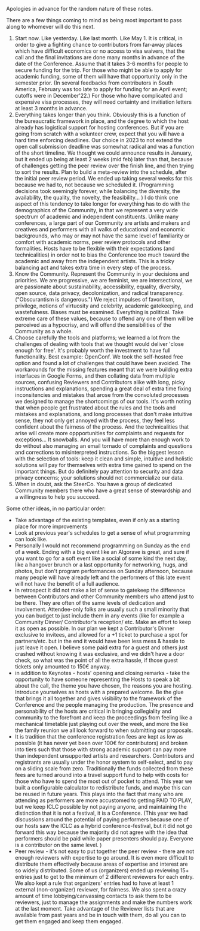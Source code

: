 
Apologies in advance for the random nature of these notes. 

There are a few things coming to mind as being most important to pass along to whomever will do this next. 

1. Start now. Like yesterday. Like last month. Like May 1. It is critical, in order to give a fighting chance to contributors from far-away places which have difficult economics or no access to visa waivers, that the call and the final invitations are done many months in advance of the date of the Conference. Assume that it takes 3-6 months for people to secure funding for the trip. For those who might be able to apply for academic funding, some of them will have that opportunity only in the semester prior. (In several feedbacks from contributors in South America, February was too late to apply for funding for an April event; cutoffs were in December'22.) For those who have complicated and expensive visa processes, they will need certainty and invitiation letters at least 3 months in advance.
2. Everything takes longer than you think. Obviously this is a function of the bureaucratic framework in place, and the degree to which the host already has logistical support for hosting conferences. But if you are going from scratch with a volunteer crew, expect that you will have a hard time enforcing deadlines. Our choice in 2023 to not extend the open call submission deadline was somewhat radical and was a function of the short timeline. We thought we could announce results in January, but it ended up being at least 2 weeks (mid feb) later than that, because of challenges getting the peer review over the finish line, and then trying to sort the results. Plan to build a meta-review into the schedule, after the initial peer review period. We ended up taking several weeks for this because we had to, not because we scheduled it. (Programming decisions took seemingly forever, while balancing the diversity, the availability, the quality, the novelty, the feasibility... ) I do think one aspect of this tendency to take longer for everything has to do with the demographics of the Community, in that we represent a very wide spectrum of academic and independent constituents. Unlike many conferences, a large part of our Community are artists and makers and creatives and performers with all walks of educational and economic backgrounds, who may or may not have the same level of familiarity or comfort with academic norms, peer review protocols and other formalities. Hosts have to be flexible with their expectations (and technicalities) in order not to bias the Conference too much toward the academic and away from the independent artists. This is a tricky balancing act and takes extra time in every step of the process. 
3. Know the Community. Represent the Community in your decisions and priorities. We are progressive, we are feminist, we are intersectional, we are passionate about sustainability, accessibility, equality, diversity, open source, data privacy, decolonization, and radical transparency. ("Obscurantism is dangerous.") We reject impulses of favoritism, privilege, notions of virtuosity and celebrity, academic gatekeeping, and wastefulness. Biases must be examined. Everything is political. Take extreme care of these values, because to offend any one of them will be perceived as a hypocrisy, and will offend the sensibilities of the Community as a whole. 
4. Choose carefully the tools and platforms; we learned a lot from the challenges of dealing with tools that we thought would deliver 'close enough for free'. It's probably worth the investment to have full functionality. Best example: OpenConf. We took the self-hosted free option and found a lot of challenges that could have been avoided. The workarounds for the missing features meant that we were building extra interfaces in Google Forms, and then collating data from multiple sources, confusing Reviewers and Contributors alike with long, picky instructions and explanations, spending a great deal of extra time fixing inconsitencies and mistakes that arose from the convoluted processes we designed to manage the shortcomings of our tools. It's worth noting that when people get frustrated about the rules and the tools and mistakes and explanations, and long processes that don't make intuitive sense, they not only get annoyed with the process, they feel less confident about the fairness of the process. And the technicalities that arise will create more oppportunities for complaints and requests for exceptions... It snowballs. And you will have more than enough work to do without also managing an email tornado of complaints and questions and corrections to misinterpreted instructions. So the biggest lesson with the selection of tools: keep it clean and simple, intuitive and holistic solutions will pay for themselves with extra time gained to spend on the important things. But do definitely pay attention to security and data privacy concerns; your solutions should not commercialize our data.
5. When in doubt, ask the SteerCo. You have a group of dedicated Community members there who have a great sense of stewardship and a willingness to help you succeed.

Some other ideas, in no particular order: 
- Take advantage of the existing templates, even if only as a starting place for more improvements
- Look at previous year's schedules to get a sense of what programming can look like.
- Personally I would not recommend programming on Sunday as the end of a week. Ending with a big event like an Algorave is great, and sure if you want to go for a soft event like a social of some kind the next day, like a hangover brunch or a last opportunity for networking, hugs, and photos, but don't program performances on Sunday afternoon, because many people will have already left and the performers of this late event will not have the benefit of a full audience.
- In retrospect it did not make a lot of sense to gatekeep the difference between Contributors and other Community members who attend just to be there. They are often of the same levels of dedication and involvement. Attendee-only folks are usually such a small minority that you can budget to just include them in any events (like for example a Community Dinner/ Contributor's reception/ etc. Make an effort to keep it as open as possible. In our plan we kept a Contributor's Dinner exclusive to invitees, and allowed for a +1 ticket to purchase a spot for partners/etc. but in the end it would have been less mess & hassle to just leave it open. I believe some paid extra for a guest and others just crashed without knowing it was exclusive, and we didn't have a door check, so what was the point of all the extra hassle, if those guest tickets only amounted to 150€ anyway.
- in addition to Keynotes - hosts' opening and closing remarks - take the opportunity to have someone representing the Hosts to speak a bit about the call, the theme you have chosen, the reasons you are hosting. Introduce yourselves as hosts with a prepared welcome. Be the glue that brings it all together and gives visibility to the framework of the Conference and the people managing the production. The presence and personability of the hosts are critical in bringing collegiality and community to the forefront and keep the proceedings from feeling like a mechanical timetable just playing out over the week, and more the like the family reunion we all look forward to when submitting our proposals.
- It is tradition that the conference registration fees are kept as low as possible (it has never yet been over 100€ for contributors) and broken into tiers such that those with strong academic support can pay more than independent unsupported artists and researchers. Contributors and registrants are usually under the honor system to self-select, and to pay on a sliding scale from zero. Traditionally the funds collected from these fees are turned around into a travel support fund to help with costs for those who have to spend the most out of pocket to attend. This year we built a configurable calculator to redistribute funds, and maybe this can be reused in future years. This plays into the fact that many who are attending as performers are more accustomed to getting PAID TO PLAY, but we keep ICLC possible by not paying anyone, and maintaining the distinction that it is not a festival, it is a Conference. (This year we had discussions around the potential of paying performers because one of our hosts saw the ICLC as a hybrid conference-festival, but it did not go forward this way because the majority did not agree with the idea that performers should be paid while paper presenters should pay. Everyone is a contributor on the same level. )
- Peer review - it's not easy to put together the peer review - there are not enough reviewers with expertise to go around. It is even more difficult to distribute them effectively because areas of expertise and interest are so widely distributed. Some of us (organizers) ended up reviewing 15+ entries just to get to the minimum of 2 different reviewers for each entry. We also kept a rule that organizers' entries had to have at least 1 external (non-organizer) reviewer, for fairness. We also spent a crazy amount of time lobbying/canvassing contacts to ask them to be reviewers, just to manage the assignments and make the numbers work at the last moment. Take advantage of the Reviewer lists that are available from past years and be in touch with them, do all you can to get them engaged and keep them engaged.
